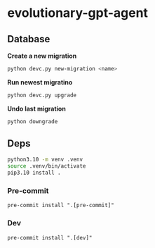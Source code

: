 # evolutionary-gpt-agent

## Database
**Create a new migration**

```bash
python devc.py new-migration <name>
```

**Run newest migratino**

```bash
python devc.py upgrade
```


**Undo last migration**
```bash
python downgrade
```

## Deps
```bash
python3.10 -m venv .venv
source .venv/bin/activate
pip3.10 install .
```

### Pre-commit
```
pre-commit install ".[pre-commit]"
```

### Dev
```
pre-commit install ".[dev]"
```
